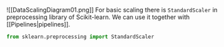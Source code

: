 ![[DataScalingDiagram01.png]]
For basic scaling there is `StandardScaler` in preprocessing library of Scikit-learn. We can use it together with [[Pipelines|pipelines]].
```python
from sklearn.preprocessing import StandardScaler
```